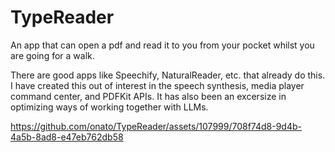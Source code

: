 # TypeReader
An app that can open a pdf and read it to you from your pocket whilst you are going for a walk.

There are good apps like Speechify, NaturalReader, etc. that already do this. I have created this out of interest in the speech synthesis, media player command center, and PDFKit APIs. It has also been an excersize in optimizing ways of working together with LLMs.

https://github.com/onato/TypeReader/assets/107999/708f74d8-9d4b-4a5b-8ad8-e47eb762db58
